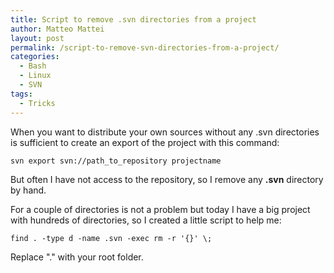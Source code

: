 ```yaml
---
title: Script to remove .svn directories from a project
author: Matteo Mattei
layout: post
permalink: /script-to-remove-svn-directories-from-a-project/
categories:
  - Bash
  - Linux
  - SVN
tags:
  - Tricks
---
```

When you want to distribute your own sources without any .svn directories is sufficient to create an export of the project with this command:  

```
svn export svn://path_to_repository projectname
```

But often I have not access to the repository, so I remove any **.svn** directory by hand.

For a couple of directories is not a problem but today I have a big project with hundreds of directories, so I created a little script to help me:

```
find . -type d -name .svn -exec rm -r '{}' \;
```

Replace "." with your root folder.